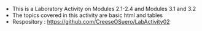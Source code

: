 - This is a Laboratory Activity on Modules 2.1-2.4 and Modules 3.1 and 3.2
- The topics covered in this activity are basic html and tables
- Respository : https://github.com/CreeseOSuero/LabActivity02
